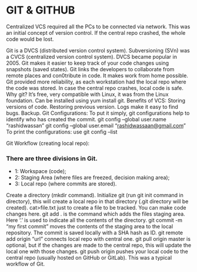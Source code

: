 # GIT & GITHUB

Centralized VCS required all the PCs to be connected via network. This was an initial concept of version control. If the central repo crashed, the whole code would be lost.


Git is a DVCS (distributed version control system).
Subversioning (SVn) was a CVCS (centralized version control system).
DVCS became popular in 2005.
 Git makes it easier to keep track of your code changes using snapshots (saved states).
 Git links the developers to collaborate from remote places and con0tribute in code. It makes work from home possible.
Git provided more reliability, as each workstation had the local repo where the code was stored. In case the central repo crashes, local code is safe.
Why git? It’s free, very compatible with Linux, it was from the Linux foundation.
Can be installed using yum install git.
Benefits of VCS:
Storing versions of code.
Restoring previous version.
Logs make it easy to find bugs.
Backup.
Git Configurations:
To put it simply, git configurations help to identify who has created the commit.
git config –global user.name “rashidwassan”
git config –global user.email “rashidwassaan@gmail.com”
To print the configurations: use git config –list

Git Workflow (creating local repo):


### There are three divisions in Git. 
  - 1: Workspace (code); 
  - 2: Staging Area (where files are freezed, decision making area); 
  - 3: Local repo (where commits are stored).

Create a directory (mkdir command).
Initialize git (run git init command in directory), this will create a local repo in that directory (.git directory will be created).
cat>file.txt just to create a file to be tracked. You can make code changes here.
git add . is the command which adds the files staging area. Here ‘.’ is used to indicate all the contents of the directory.
git commit -m “my first commit” moves the contents of the staging area to the local repository. The commit is saved locally with a SHA hash as ID.
git remote add origin “url” connects local repo with central one.
git pull origin master is optional, but if the changes are made to the central repo, this will update the local one with those changes.
git push origin pushes your local code to the central repo (usually hosted on GitHub or GitLab).
This was a typical workflow of Git.
